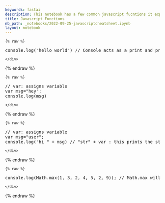 ```yaml
---
keywords: fastai
description: This notebook has a few common javascript fucntions it explains each of their functions and shows their outputs. 
title: Javascript Functions
nb_path: _notebooks/2022-09-25-javascriptcheatsheet.ipynb
layout: notebook
---
```


<!--
#################################################
### THIS FILE WAS AUTOGENERATED! DO NOT EDIT! ###
#################################################
# file to edit: _notebooks/2022-09-25-javascriptcheatsheet.ipynb
-->

<div class="container" id="notebook-container">
        
    {% raw %}
    
<div class="cell border-box-sizing code_cell rendered">
<div class="input">

<div class="inner_cell">
    <div class="input_area">
<div class=" highlight hl-javascript"><pre><span></span><span class="nx">console</span><span class="p">.</span><span class="nx">log</span><span class="p">(</span><span class="s2">&quot;hello world&quot;</span><span class="p">)</span> <span class="c1">// Console acts as a print and prints what is in the parenthesis</span>
</pre></div>

    </div>
</div>
</div>

</div>
    {% endraw %}

    {% raw %}
    
<div class="cell border-box-sizing code_cell rendered">
<div class="input">

<div class="inner_cell">
    <div class="input_area">
<div class=" highlight hl-javascript"><pre><span></span><span class="c1">// var: assigns variable</span>
<span class="kd">var</span> <span class="nx">msg</span><span class="o">=</span><span class="s2">&quot;hey&quot;</span><span class="p">;</span> 
<span class="nx">console</span><span class="p">.</span><span class="nx">log</span><span class="p">(</span><span class="nx">msg</span><span class="p">)</span>
</pre></div>

    </div>
</div>
</div>

</div>
    {% endraw %}

    {% raw %}
    
<div class="cell border-box-sizing code_cell rendered">
<div class="input">

<div class="inner_cell">
    <div class="input_area">
<div class=" highlight hl-javascript"><pre><span></span><span class="c1">// var: assigns variable</span>
<span class="kd">var</span> <span class="nx">msg</span><span class="o">=</span><span class="s2">&quot;user&quot;</span><span class="p">;</span> 
<span class="nx">console</span><span class="p">.</span><span class="nx">log</span><span class="p">(</span><span class="s2">&quot;hi &quot;</span> <span class="o">+</span> <span class="nx">msg</span><span class="p">)</span> <span class="c1">// &quot;str&quot; + var : this prints the string and then what the variable is assigned right after</span>
</pre></div>

    </div>
</div>
</div>

</div>
    {% endraw %}

    {% raw %}
    
<div class="cell border-box-sizing code_cell rendered">
<div class="input">

<div class="inner_cell">
    <div class="input_area">
<div class=" highlight hl-javascript"><pre><span></span><span class="nx">console</span><span class="p">.</span><span class="nx">log</span><span class="p">(</span><span class="nb">Math</span><span class="p">.</span><span class="nx">max</span><span class="p">(</span><span class="mf">1</span><span class="p">,</span> <span class="mf">3</span><span class="p">,</span> <span class="mf">2</span><span class="p">,</span> <span class="mf">4</span><span class="p">,</span> <span class="mf">5</span><span class="p">,</span> <span class="mf">2</span><span class="p">,</span> <span class="mf">9</span><span class="p">));</span> <span class="c1">// Math.max will find max value and uses console to print</span>
</pre></div>

    </div>
</div>
</div>

</div>
    {% endraw %}

</div>
 

